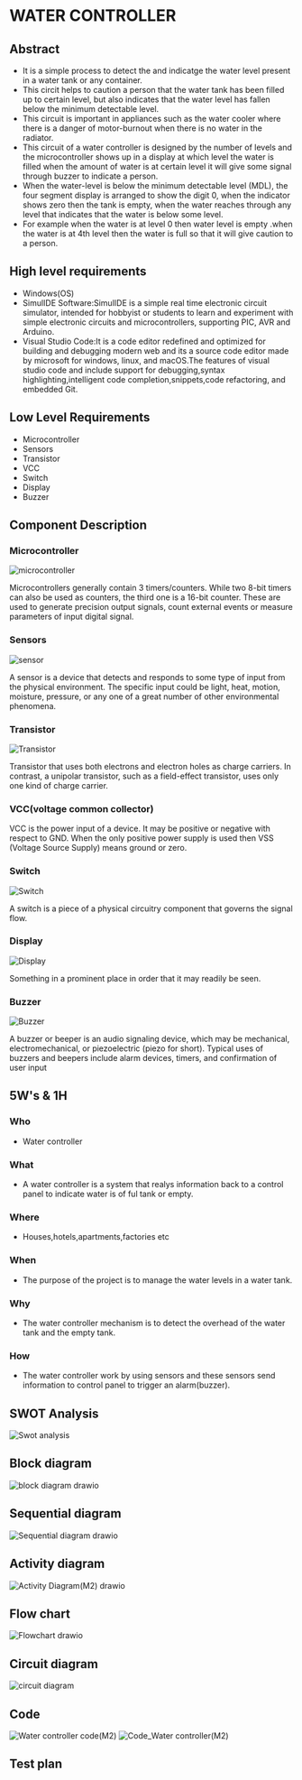 # WATER CONTROLLER
## Abstract
- It is a simple process to detect the and indicatge the water level present in a water tank or any container.
- This circit helps to caution a person that the water tank has been filled up to certain level, but also indicates that the water level has fallen below the minimum detectable   level.
-  This circuit is important in appliances such as the water cooler where there is a danger of motor-burnout when there is no water in the radiator.
- This circuit of a water controller is designed by the number of levels and the microcontroller shows up in a display at which level the water is filled when the amount of        water is at certain level it will give some signal through buzzer to indicate a person.
- When the water-level is below the minimum detectable level (MDL), the four segment display is arranged to show the digit 0,  when the indicator shows zero then the tank is     empty, when the water reaches through any level that indicates that the water is below some level.
- For example when the water is at level 0 then water level is empty .when the water is at 4th level then the water is full so that it will give caution to a person.  

## High level requirements
- Windows(OS)
- SimulIDE Software:SimulIDE is a simple real time electronic circuit simulator, intended for hobbyist or students to learn and experiment with simple electronic circuits and     microcontrollers, supporting PIC, AVR and Arduino.
- Visual Studio Code:It is a code editor redefined and optimized for building and debugging modern web and its a source code editor made by microsoft for windows, linux, and macOS.The features of visual studio code and include support for debugging,syntax highlighting,intelligent code completion,snippets,code refactoring, and embedded Git.

## Low Level Requirements
- Microcontroller
- Sensors
- Transistor
- VCC
- Switch
- Display
- Buzzer

## Component Description
### Microcontroller
![microcontroller](https://user-images.githubusercontent.com/86915349/157207661-41ed95e5-e3e5-43a4-b24a-6648ae1c12f7.jpg)

Microcontrollers generally contain 3 timers/counters. While two 8-bit timers can also be used as counters, the third one is a 16-bit counter. These are used to generate precision output signals, count external events or measure parameters of input digital signal.
### Sensors
![sensor](https://user-images.githubusercontent.com/86915349/157209430-c7848704-ca0b-4f37-93b2-1c67593a6a40.jpg)

A sensor is a device that detects and responds to some type of input from the physical environment. The specific input could be light, heat, motion, moisture, pressure, or any one of a great number of other environmental phenomena.
### Transistor
![Transistor](https://user-images.githubusercontent.com/86915349/157209893-26e07d86-51e0-4555-a181-f64a27c57b94.jpg)

Transistor that uses both electrons and electron holes as charge carriers. In contrast, a unipolar transistor, such as a field-effect transistor, uses only one kind of charge carrier.
### VCC(voltage common collector)
VCC is the power input of a device. It may be positive or negative with respect to GND. When the only positive power supply is used then VSS (Voltage Source Supply) means ground or zero.
### Switch
![Switch](https://user-images.githubusercontent.com/86915349/157210601-b676124b-affe-4d2e-b5a5-5c383388adf0.jpg)

A switch is a piece of a physical circuitry component that governs the signal flow.
### Display
![Display](https://user-images.githubusercontent.com/86915349/157211319-187a85c1-dcdd-47c2-a42c-0ba0743fb014.jpg)

Something in a prominent place in order that it may readily be seen.
### Buzzer
![Buzzer](https://user-images.githubusercontent.com/86915349/157211664-fb266443-dede-4777-882b-c4041ccafc0f.jpg)

A buzzer or beeper is an audio signaling device, which may be mechanical, electromechanical, or piezoelectric (piezo for short). Typical uses of buzzers and beepers include alarm devices, timers, and confirmation of user input 

## 5W's & 1H
### Who
- Water controller 
### What
- A water controller is a system that realys information back to a control panel to indicate water is of ful tank or empty.
### Where
- Houses,hotels,apartments,factories etc
### When
- The purpose of the project is to manage the water levels in a water tank.
### Why
- The water controller mechanism is to detect the overhead of the water tank and the empty tank.
### How
- The water controller work by using sensors and these sensors send information to control panel to trigger an alarm(buzzer).

## SWOT Analysis
![Swot analysis](https://user-images.githubusercontent.com/86915349/157223530-e9fa8957-198f-4320-80d6-0234a0956ce3.png)
 
## Block diagram
![block diagram drawio](https://user-images.githubusercontent.com/86915349/157301527-22ce6e0b-450d-4aeb-bab2-e78010d7c909.png)

## Sequential diagram
![Sequential diagram drawio](https://user-images.githubusercontent.com/86915349/157301631-02b23f73-e64e-40bd-8222-690b03ed16c6.png)

## Activity diagram
![Activity Diagram(M2) drawio](https://user-images.githubusercontent.com/86915349/157301746-4a8c7482-887a-4655-b102-e1f2259f17ce.png)

## Flow chart
![Flowchart drawio](https://user-images.githubusercontent.com/86915349/157301828-0198a554-5273-4cf8-8813-ee0493c12a2b.png)

## Circuit diagram
![circuit diagram](https://user-images.githubusercontent.com/86915349/157302527-5743e550-6c0f-42f0-9e44-30aa38301dc6.png)

## Code
![Water controller code(M2)](https://user-images.githubusercontent.com/86915349/157303294-b9d8d605-df2d-4c86-96b5-486fb5b4a27d.png)
![Code_Water controller(M2)](https://user-images.githubusercontent.com/86915349/157303520-5293eba8-7d46-491b-a5dc-dab3979a9ad1.png)

## Test plan










